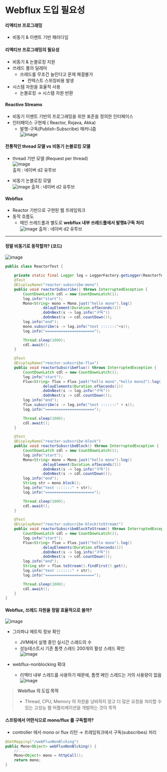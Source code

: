 # Webflux 도입 필요성
#### 리액티브 프로그래밍
  - 비동기 & 이벤트 기반 패러다임

#### 리액티브 프로그래밍의 필요성
- 비동기 & 논블로킹 지원
- 쓰레드 풀의 딜레마
  - 쓰레드를 무조건 늘린다고 문제 해결불가
    - 컨텍스트 스위칭비용 발생
- 시스템 자원을 효율적 사용
  - 논블로킹 → 시스템 자원 반환

#### Reactive Streams
- 비동기 이벤트 기반의 프로그래밍을 위한 표준을 정의한 인터페이스
- 인터페이스 구현체 ( Reactor, Rxjava, Akka)
  - 발행-구독(Publish-Subscribe) 매커니즘  
![image](https://github.com/jongwanS/reactive-programming/assets/30585897/75dc06be-539c-4ea3-9461-aea473c71483)  

#### 전통적인 thread 모델 vs 비동기 논블로킹 모델
- thread 기반 모델 (Request per thread)  
![image](https://github.com/jongwanS/reactive-programming/assets/30585897/8011f1b9-d390-4223-8661-9eb1d46f2a1a)  
출처 : 네이버 d2 유투브

- 비동기 논블로킹 모델  
![image](https://github.com/jongwanS/reactive-programming/assets/30585897/9286059a-1557-4879-9dc4-ce2bbd35fcaa)
출처 : 네이버 d2 유투브  

#### Webflux
- Reactor 기반으로 구현된 웹 프레임워크
- 동작 흐름도
  - 메인 쓰레드풀과 별도로 **webflux 내부 쓰레드풀에서 발행&구독 처리**  
![image](https://github.com/jongwanS/reactive-programming/assets/30585897/2bb28ef4-8b4c-418f-8665-c23c95180451)
출처 : 네이버 d2 유투브  

---
#### 정말 비동기로 동작할까? (코드)
![image](https://github.com/jongwanS/reactive-programming/assets/30585897/daae7ca3-252d-436a-bb3a-b1132768fe1d)  
````java
public class ReactorTest {

    private static final Logger log = LoggerFactory.getLogger(ReactorTest.class);
    @Test
    @DisplayName("reactor-subscribe-mono")
    public void reactorSubscribe() throws InterruptedException {
        CountDownLatch cdl = new CountDownLatch(1);
        log.info("start");
        Mono<String> mono = Mono.just("hello mono").log()
                .delayElement(Duration.ofSeconds(1))
                .doOnNext(s -> log.info("구독"))
                .doOnNext(s -> cdl.countDown());
        log.info("end");
        mono.subscribe(s -> log.info("test :::::::"+s));
        log.info("======================");

        Thread.sleep(1000);
        cdl.await();
    }

    @Test
    @DisplayName("reactor-subscribe-flux")
    public void reactorSubscribeFlux() throws InterruptedException {
        CountDownLatch cdl = new CountDownLatch(1);
        log.info("start");
        Flux<String> flux = Flux.just("hello mono","hello mono2").log()
                .delayElements(Duration.ofSeconds(1))
                .doOnNext(s -> log.info("구독"))
                .doOnNext(s -> cdl.countDown());
        log.info("end");
        flux.subscribe(s -> log.info("test :::::::" + s));
        log.info("======================");

        Thread.sleep(1000);
        cdl.await();
    }

    @Test
    @DisplayName("reactor-subscribe-block")
    public void reactorSubscribeBlock() throws InterruptedException {
        CountDownLatch cdl = new CountDownLatch(1);
        log.info("start");
        Mono<String> mono = Mono.just("hello mono").log()
                .delayElement(Duration.ofSeconds(1))
                .doOnNext(s -> log.info("구독"))
                .doOnNext(s -> cdl.countDown());
        log.info("end");
        String str = mono.block();
        log.info("test :::::::" + str);
        log.info("======================");

        Thread.sleep(1000);
        cdl.await();
    }

    @Test
    @DisplayName("reactor-subscribe-block(toStream)")
    public void reactorSubscribeBlockToStream() throws InterruptedException {
        CountDownLatch cdl = new CountDownLatch(1);
        log.info("start");
        Flux<String> flux = Flux.just("hello mono").log()
                .delayElements(Duration.ofSeconds(1))
                .doOnNext(s -> log.info("구독"))
                .doOnNext(s -> cdl.countDown());
        log.info("end");
        String str = flux.toStream().findFirst().get();
        log.info("test :::::::" + str);
        log.info("======================");

        Thread.sleep(1000);
        cdl.await();
    }
}
````
#### Webflux, 쓰레드 자원을 정말 효율적으로 쓸까?  
![image](https://github.com/jongwanS/reactive-programming/assets/30585897/f34eeae2-7809-442c-a04b-b59d2660b395)    

- 그라파냐 메트릭 정보 확인  
  - JVM에서 실행 중인 실시간 스레드의 수
  - 성능테스트시 기존 톰캣 스레드 200개의 활성 스레드 확인  
![image](https://github.com/jongwanS/reactive-programming/assets/30585897/f3a120cf-9aae-4196-84ab-14af33dcbe2a)  

- webflux-nonblocking 확대
  - 리액터 내부 스레드를 사용하기 때문에, 톰캣 메인 스레드는 거의 사용량이 없음  
![image](https://github.com/jongwanS/reactive-programming/assets/30585897/df253c13-c570-40d6-984e-c35f956cfd5c)

> **Webflux 의 도입 목적**  
> - Thread, CPU, Memory 의 자원을 낭비하지 않고 더 많은 요청을 처리할 수 있는 고성능 웹 어플리케이션을 개발하는 것이 목적

#### 스프링에서 어떤식으로 mono/flux 를 구독할까?
- controller 에서 mono or flux 리턴 → 프레임워크에서 구독(subscribes) 처리
````java
@GetMapping("/webFluxNonBlcking")
public Mono<Object> webFluxNonBlcking() {
    //.....
    Mono<Object> mono = httpCall();
    return mono;
}
```` 


